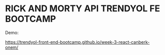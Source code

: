 # RICK AND MORTY API TRENDYOL FE BOOTCAMP

Demo:

https://trendyol-front-end-bootcamp.github.io/week-3-react-canberk-onem/

